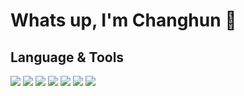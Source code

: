 # Whats up, I'm Changhun 👋

## Language & Tools

<img src="https://img.shields.io/badge/Python-3776AB?style=for-the-badge&logo=Python&logoColor=white"/> <img src="https://img.shields.io/badge/MySQL-4479A1?style=for-the-badge&logo=MySQL&logoColor=white"/> <img src="https://img.shields.io/badge/Pandas-150458?style=for-the-badge&logo=Pandas&logoColor=white"/> <img src="https://img.shields.io/badge/TensorFlow-FF6F00?style=for-the-badge&logo=TensorFlow&logoColor=white"/> <img src="https://img.shields.io/badge/NumPy-13243?style=for-the-badge&logo=NumPy&logoColor=white"/> <img src="https://img.shields.io/badge/Elastic-005571?style=for-the-badge&logo=Elastic&logoColor=white"/> <img src="https://img.shields.io/badge/Tableau-E97627?style=for-the-badge&logo=Tableau&logoColor=white"/>

